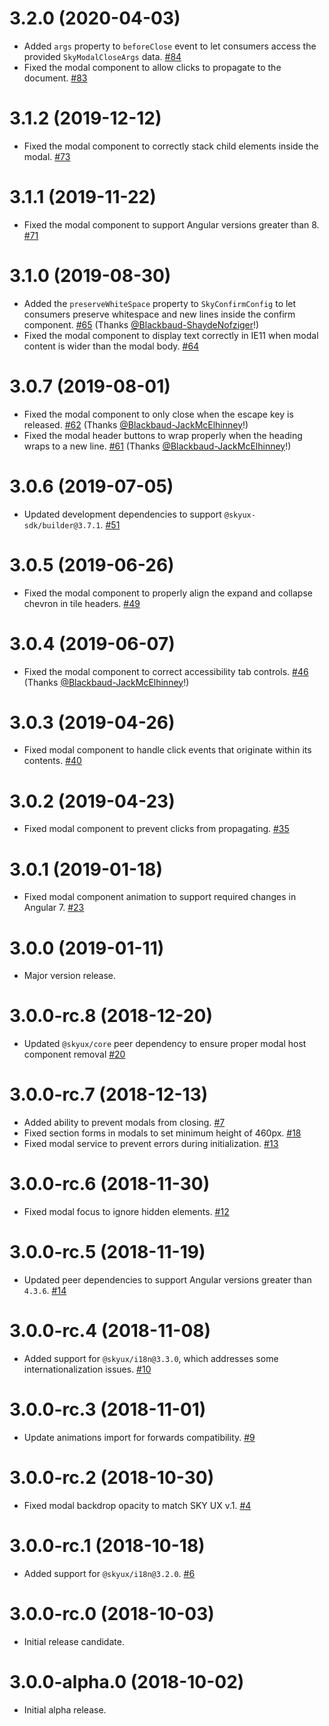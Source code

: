 # 3.2.0 (2020-04-03)

- Added `args` property to `beforeClose` event to let consumers access the provided `SkyModalCloseArgs` data. [#84](https://github.com/blackbaud/skyux-modals/pull/84)
- Fixed the modal component to allow clicks to propagate to the document. [#83](https://github.com/blackbaud/skyux-modals/pull/83)

# 3.1.2 (2019-12-12)

- Fixed the modal component to correctly stack child elements inside the modal. [#73](https://github.com/blackbaud/skyux-modals/pull/73)

# 3.1.1 (2019-11-22)

- Fixed the modal component to support Angular versions greater than 8. [#71](https://github.com/blackbaud/skyux-modals/pull/71)

# 3.1.0 (2019-08-30)

- Added the `preserveWhiteSpace` property to `SkyConfirmConfig` to let consumers preserve whitespace and new lines inside the confirm component. [#65](https://github.com/blackbaud/skyux-modals/pull/65) (Thanks [@Blackbaud-ShaydeNofziger](https://github.com/Blackbaud-ShaydeNofziger)!)
- Fixed the modal component to display text correctly in IE11 when modal content is wider than the modal body. [#64](https://github.com/blackbaud/skyux-modals/pull/64)

# 3.0.7 (2019-08-01)

- Fixed the modal component to only close when the escape key is released. [#62](https://github.com/blackbaud/skyux-modals/pull/62) (Thanks [@Blackbaud-JackMcElhinney](https://github.com/Blackbaud-JackMcElhinney)!)
- Fixed the modal header buttons to wrap properly when the heading wraps to a new line. [#61](https://github.com/blackbaud/skyux-modals/pull/61) (Thanks [@Blackbaud-JackMcElhinney](https://github.com/Blackbaud-JackMcElhinney)!)

# 3.0.6 (2019-07-05)

- Updated development dependencies to support `@skyux-sdk/builder@3.7.1`. [#51](https://github.com/blackbaud/skyux-modals/pull/51)

# 3.0.5 (2019-06-26)

- Fixed the modal component to properly align the expand and collapse chevron in tile headers. [#49](https://github.com/blackbaud/skyux-modals/pull/49)

# 3.0.4 (2019-06-07)

- Fixed the modal component to correct accessibility tab controls. [#46](https://github.com/blackbaud/skyux-modals/pull/46) (Thanks [@Blackbaud-JackMcElhinney](https://github.com/Blackbaud-JackMcElhinney)!)

# 3.0.3 (2019-04-26)

- Fixed modal component to handle click events that originate within its contents. [#40](https://github.com/blackbaud/skyux-modals/pull/40)

# 3.0.2 (2019-04-23)

- Fixed modal component to prevent clicks from propagating. [#35](https://github.com/blackbaud/skyux-modals/pull/35)

# 3.0.1 (2019-01-18)

- Fixed modal component animation to support required changes in Angular 7. [#23](https://github.com/blackbaud/skyux-modals/pull/23)

# 3.0.0 (2019-01-11)

- Major version release.

# 3.0.0-rc.8 (2018-12-20)

- Updated `@skyux/core` peer dependency to ensure proper modal host component removal [#20](https://github.com/blackbaud/skyux-modals/pull/20)

# 3.0.0-rc.7 (2018-12-13)

- Added ability to prevent modals from closing. [#7](https://github.com/blackbaud/skyux-modals/pull/7)
- Fixed section forms in modals to set minimum height of 460px. [#18](https://github.com/blackbaud/skyux-modals/pull/18)
- Fixed modal service to prevent errors during initialization. [#13](https://github.com/blackbaud/skyux-modals/pull/13)

# 3.0.0-rc.6 (2018-11-30)

- Fixed modal focus to ignore hidden elements. [#12](https://github.com/blackbaud/skyux-modals/pull/12)

# 3.0.0-rc.5 (2018-11-19)

- Updated peer dependencies to support Angular versions greater than `4.3.6`. [#14](https://github.com/blackbaud/skyux-modals/pull/14)

# 3.0.0-rc.4 (2018-11-08)

- Added support for `@skyux/i18n@3.3.0`, which addresses some internationalization issues. [#10](https://github.com/blackbaud/skyux-modals/pull/10)

# 3.0.0-rc.3 (2018-11-01)

- Update animations import for forwards compatibility. [#9](https://github.com/blackbaud/skyux-modals/pull/9)

# 3.0.0-rc.2 (2018-10-30)

- Fixed modal backdrop opacity to match SKY UX v.1. [#4](https://github.com/blackbaud/skyux-modals/pull/4)

# 3.0.0-rc.1 (2018-10-18)

- Added support for `@skyux/i18n@3.2.0`. [#6](https://github.com/blackbaud/skyux-modals/pull/6)

# 3.0.0-rc.0 (2018-10-03)

- Initial release candidate.

# 3.0.0-alpha.0 (2018-10-02)

- Initial alpha release.
